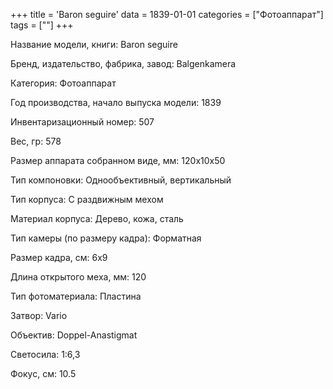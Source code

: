 +++
title = 'Baron seguire'
data = 1839-01-01
categories = ["Фотоаппарат"]
tags = [""]
+++

Название модели, книги: Baron seguire

Бренд, издательство, фабрика, завод: Balgenkamera

Категория: Фотоаппарат

Год производства, начало выпуска модели: 1839

Инвентаризационный номер: 507

Вес, гр: 578

Размер аппарата  собранном виде, мм: 120x10x50

Тип компоновки: Однообъективный, вертикальный

Тип корпуса: С раздвижным мехом

Материал корпуса: Дерево, кожа, сталь

Тип камеры (по размеру кадра): Форматная

Размер кадра, см: 6x9

Длина открытого меха, мм: 120

Тип фотоматериала: Пластина

Затвор: Vario

Объектив: Doppel-Anastigmat

Светосила: 1:6,3

Фокус, см: 10.5

